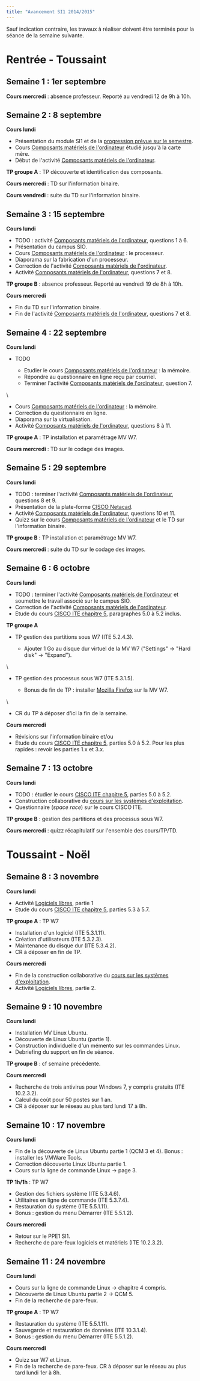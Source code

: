 ```yaml
---
title: "Avancement SI1 2014/2015"
---
```


Sauf indication contraire, les travaux à réaliser doivent être terminés pour la séance de la semaine suivante.

# Rentrée - Toussaint

## Semaine 1 : 1er septembre

**Cours mercredi** : absence professeur. Reporté au vendredi 12 de 9h à 10h.

## Semaine 2 : 8 septembre

**Cours lundi**

* Présentation du module SI1 et de la [progression prévue sur le semestre](https://docs.google.com/spreadsheet/ccc?key=0Ai28xIJg0K-zdE4talZQc1hrSFZUaEZDSDcyamdRLVE&usp=sharing).
* Cours [Composants matériels de l'ordinateur](/cours/composants-materiels-ordinateur) étudié jusqu'à la carte mère.
* Début de l'activité [Composants matériels de l'ordinateur](/activite/composants-materiels-ordinateur).

**TP groupe A** : TP découverte et identification des composants.

**Cours mercredi** : TD sur l'information binaire.

**Cours vendredi** : suite du TD sur l'information binaire.

## Semaine 3 : 15 septembre

**Cours lundi**

* TODO : activité [Composants matériels de l'ordinateur](/activite/composants-materiels-ordinateur), questions 1 à 6.
* Présentation du campus SIO.
* Cours [Composants matériels de l'ordinateur](/cours/composants-materiels-ordinateur) : le processeur.
* Diaporama sur la fabrication d'un processeur.
* Correction de l'activité [Composants matériels de l'ordinateur](/activite/composants-materiels-ordinateur).
* Activité [Composants matériels de l'ordinateur](/activite/composants-materiels-ordinateur), questions 7 et 8.

**TP groupe B** : absence professeur. Reporté au vendredi 19 de 8h à 10h.

**Cours mercredi**

* Fin du TD sur l'information binaire.
* Fin de l'activité [Composants matériels de l'ordinateur](/activite/composants-materiels-ordinateur), questions 7 et 8.

## Semaine 4 : 22 septembre

**Cours lundi**

* TODO

    * Etudier le cours [Composants matériels de l'ordinateur](/cours/composants-materiels-ordinateur) : la mémoire.
    * Répondre au questionnaire en ligne reçu par courriel.
    * Terminer l'activité [Composants matériels de l'ordinateur](/activite/composants-materiels-ordinateur), question 7.

\

* Cours [Composants matériels de l'ordinateur](/cours/composants-materiels-ordinateur) : la mémoire.
* Correction du questionnaire en ligne.
* Diaporama sur la virtualisation.
* Activité [Composants matériels de l'ordinateur](/activite/composants-materiels-ordinateur), questions 8 à 11.

**TP groupe A** : TP installation et paramétrage MV W7.

**Cours mercredi** : TD sur le codage des images.

## Semaine 5 : 29 septembre

**Cours lundi**

* TODO : terminer l'activité [Composants matériels de l'ordinateur](/activite/composants-materiels-ordinateur), questions 8 et 9.
* Présentation de la plate-forme [CISCO Netacad](https://www.netacad.com).
* Activité [Composants matériels de l'ordinateur](/activite/composants-materiels-ordinateur), questions 10 et 11.
* Quizz sur le cours [Composants matériels de l'ordinateur](/cours/composants-materiels-ordinateur) et le TD sur l'information binaire.

**TP groupe B** : TP installation et paramétrage MV W7.

**Cours mercredi** : suite du TD sur le codage des images.

## Semaine 6 : 6 octobre

**Cours lundi**

* TODO : terminer l'activité [Composants matériels de l'ordinateur](/activite/composants-materiels-ordinateur) et soumettre le travail associé sur le campus SIO.
* Correction de l'activité [Composants matériels de l'ordinateur](/activite/composants-materiels-ordinateur).
* Etude du cours [CISCO ITE chapitre 5](https://static-course-assets.s3.amazonaws.com/ITE50FR/module5/index.html#5.0.1.1), paragraphes 5.0 à 5.2 inclus.

**TP groupe A**

* TP gestion des partitions sous W7 (ITE 5.2.4.3).

    * Ajouter 1 Go au disque dur virtuel de la MV W7 ("Settings" -> "Hard disk" -> "Expand").

\

* TP gestion des processus sous W7 (ITE 5.3.1.5).

    * Bonus de fin de TP : installer [Mozilla Firefox](https://www.mozilla.org/fr/firefox/new/) sur la MV W7.

\

* CR du TP à déposer d'ici la fin de la semaine.

**Cours mercredi**

* Révisions sur l'information binaire et/ou
* Etude du cours [CISCO ITE chapitre 5](https://static-course-assets.s3.amazonaws.com/ITE50FR/module5/index.html#5.0.1.1), parties 5.0 à 5.2. Pour les plus rapides : revoir les parties 1.x et 3.x.

## Semaine 7 : 13 octobre

**Cours lundi**

* TODO : étudier le cours [CISCO ITE chapitre 5](https://static-course-assets.s3.amazonaws.com/ITE50FR/module5/index.html#5.0.1.1), parties 5.0 à 5.2.
* Construction collaborative du [cours sur les systèmes d'exploitation](/cours/systemes-exploitation).
* Questionnaire (*space race*) sur le cours CISCO ITE.

**TP groupe B** : gestion des partitions et des processus sous W7.

**Cours mercredi** : quizz récapitulatif sur l'ensemble des cours/TP/TD.

# Toussaint - Noël

## Semaine 8 : 3 novembre

**Cours lundi**

* Activité [Logiciels libres](/activite/logiciels-libres), partie 1
* Etude du cours [CISCO ITE chapitre 5](https://static-course-assets.s3.amazonaws.com/ITE50FR/module5/index.html#5.0.1.1), parties 5.3 à 5.7.

**TP groupe A** : TP W7 

* Installation d'un logiciel (ITE 5.3.1.11).
* Création d'utilisateurs (ITE 5.3.2.3).
* Maintenance du disque dur (ITE 5.3.4.2).
* CR à déposer en fin de TP.

**Cours mercredi**

* Fin de la construction collaborative du [cours sur les systèmes d'exploitation](/cours/systemes-exploitation).
* Activité [Logiciels libres](/activite/logiciels-libres), partie 2.

## Semaine 9 : 10 novembre

**Cours lundi**

* Installation MV Linux Ubuntu.
* Découverte de Linux Ubuntu (partie 1).
* Construction individuelle d'un mémento sur les commandes Linux.
* Debriefing du support en fin de séance.

**TP groupe B** : cf semaine précédente.

**Cours mercredi**

* Recherche de trois antivirus pour Windows 7, y compris gratuits (ITE 10.2.3.2).
* Calcul du coût pour 50 postes sur 1 an.
* CR à déposer sur le réseau au plus tard lundi 17 à 8h.

## Semaine 10 : 17 novembre

**Cours lundi**

* Fin de la découverte de Linux Ubuntu partie 1 (QCM 3 et 4). Bonus : installer les VMWare Tools.
* Correction découverte Linux Ubuntu partie 1.
* Cours sur la ligne de commande Linux -> page 3.

**TP 1h/1h** : TP W7 

* Gestion des fichiers système (ITE 5.3.4.6).
* Utilitaires en ligne de commande (ITE 5.3.7.4).
* Restauration du système (ITE 5.5.1.11).
* Bonus : gestion du menu Démarrer (ITE 5.5.1.2).

**Cours mercredi**

* Retour sur le PPE1 SI1.
* Recherche de pare-feux logiciels et matériels (ITE 10.2.3.2).

## Semaine 11 : 24 novembre

**Cours lundi**

* Cours sur la ligne de commande Linux -> chapitre 4 compris.
* Découverte de Linux Ubuntu partie 2 -> QCM 5.
* Fin de la recherche de pare-feux.

**TP groupe A** : TP W7 

* Restauration du système (ITE 5.5.1.11).
* Sauvegarde et restauration de données (ITE 10.3.1.4).
* Bonus : gestion du menu Démarrer (ITE 5.5.1.2).

**Cours mercredi**

* Quizz sur W7 et Linux.
* Fin de la recherche de pare-feux. CR à déposer sur le réseau au plus tard lundi 1er à 8h.
